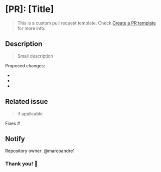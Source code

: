# [PR]: [Title]

> This is a custom pull request template. Check [Create a PR template](https://docs.github.com/en/communities/using-templates-to-encourage-useful-issues-and-pull-requests/creating-a-pull-request-template-for-your-repository) for more info.

## Description

> Small description

Proposed changes:

-
-
-

## Related issue

> if applicable

Fixes #

## Notify

Repository owner: @marcoandre1

### Thank you! 🙌
